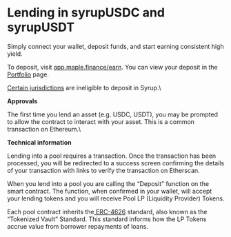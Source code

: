 # Lending in syrupUSDC and syrupUSDT

Simply connect your wallet, deposit funds, and start earning consistent high yield.

To deposit, visit [app.maple.finance/earn](https://app.maple.finance/earn). You can view your deposit in the[ Portfolio](https://app.maple.finance/earn/portfolio) page.

[Certain jurisdictions](https://maplefinance.gitbook.io/maple/legal/syrupusdc-and-syrupusdt-available-jurisdictions) are ineligible to deposit in Syrup.\


**Approvals**

The first time you lend an asset (e.g. USDC, USDT), you may be prompted to allow the contract to interact with your asset. This is a common transaction on Ethereum.\


**Technical information**

Lending into a pool requires a transaction. Once the transaction has been processed, you will be redirected to a success screen confirming the details of your transaction with links to verify the transaction on Etherscan.

When you lend into a pool you are calling the “Deposit” function on the smart contract. The function, when confirmed in your wallet, will accept your lending tokens and you will receive Pool LP (Liquidity Provider) Tokens.

Each pool contract inherits the[ ERC-4626](https://erc4626.info/) standard, also known as the “Tokenized Vault” Standard. This standard informs how the LP Tokens accrue value from borrower repayments of loans.

